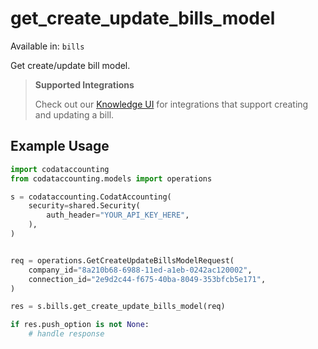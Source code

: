 # get_create_update_bills_model
Available in: `bills`

Get create/update bill model.

 > **Supported Integrations**
> 
> Check out our [Knowledge UI](https://knowledge.codat.io/supported-features/accounting?view=tab-by-data-type&dataType=bills) for integrations that support creating and updating a bill.

## Example Usage
```python
import codataccounting
from codataccounting.models import operations

s = codataccounting.CodatAccounting(
    security=shared.Security(
        auth_header="YOUR_API_KEY_HERE",
    ),
)


req = operations.GetCreateUpdateBillsModelRequest(
    company_id="8a210b68-6988-11ed-a1eb-0242ac120002",
    connection_id="2e9d2c44-f675-40ba-8049-353bfcb5e171",
)

res = s.bills.get_create_update_bills_model(req)

if res.push_option is not None:
    # handle response
```